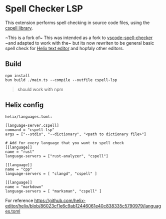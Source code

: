 # Spell Checker LSP

This extension performs spell checking in source code files, using the [cspell library](https://cspell.org/).

~This is a fork of~ This was intended as a fork to [vscode-spell-checker](https://github.com/streetsidesoftware/vscode-spell-checker) ~and adapted to work with the~ but its now rewriten to be general basic spell check for [Helix text editor](https://helix-editor.com/) and hopfaly other editors.

## Build
```
npm install
bun build ./main.ts --compile --outfile cspell-lsp
```
> should work with npm

## Helix config
`helix/languages.toml:`  
```
[language-server.cspell]
command = "cspell-lsp"
args = ["--stdio", "--dictionary", "<path to dictionary file>"]

# Add for every language that you want to spell check
[[language]]
name = "rust"
language-servers = ["rust-analyzer", "cspell"]

[[language]]
name = "cpp"
language-servers = [ "clangd", "cspell" ]

[[language]]
name = "markdown"
language-servers = [ "marksman", "cspell" ]
```
For reference https://github.com/helix-editor/helix/blob/86023cf1e6c9ab12446061e40c838335c5790979/languages.toml
